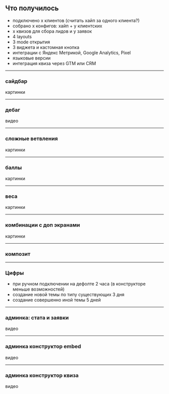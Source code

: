 ## Что получилось

- подключено х клиентов (считать хайп за одного клиента?)
- собрано х конфигов: хайп + у клиентских
- х квизов для сбора лидов и у заявок
- 4 layouts
- 3 mode открытия
- 3 виджета и кастомная кнопка
- интеграции с Яндекс Метрикой, Google Analytics, Pixel
- языковые версии
- интеграция квиза через GTM или CRM

[comment]: <> (очень гибкий движок)

[comment]: <> (скрины разных вопросов)

-----

### сайдбар

картинки

-----

### дебаг

видео

-----

### сложные ветвления

картинки

-----

### баллы

картинки

-----

### веса

картинки

-----

### комбинации с доп экранами

картинки

-----

### композит

-----

### Цифры

- при ручном подключении на дефолте 2 часа (в конструкторе меньше возможностей)
- создание новой темы по типу существующих 3 дня
- создание совершенно иной темы 5 дней

-----

### админка: стата и заявки

видео

-----

### админка конструктор embed

видео

-----

### админка конструктор квиза

видео
